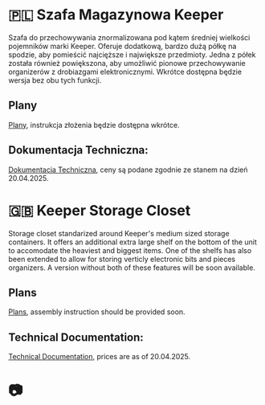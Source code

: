 # 🇵🇱 Szafa Magazynowa Keeper
Szafa do przechowywania znormalizowana pod kątem średniej wielkości pojemników marki Keeper. Oferuje dodatkową, bardzo dużą półkę na spodzie, aby pomieścić najcięższe i największe przedmioty. Jedna z półek została również powiększona, aby umożliwić pionowe przechowywanie organizerów z drobiazgami elektronicznymi. Wkrótce dostępna będzie wersja bez obu tych funkcji.

## Plany
[Plany](plans/pl/fully_featured/fully_featured_pl.pdf), instrukcja złożenia będzie dostępna wkrótce.

## Dokumentacja Techniczna:
[Dokumentacja Techniczna](tech_docs/eng/Technical_Documentation.pdf), ceny są podane zgodnie ze stanem na dzień 20.04.2025.

# 🇬🇧 Keeper Storage Closet
Storage closet standarized around Keeper's medium sized storage containers. It offers an additional extra large shelf on the bottom of the unit to accomodate the heaviest and biggest items. One of the shelfs has also been extended to allow for storing verticly electronic bits and pieces organizers. A version without both of these features will be soon available.

## Plans
[Plans](plans/eng/plans_fully_featured_eng.pdf), assembly instruction should be provided soon.

## Technical Documentation:
[Technical Documentation](tech_docs/pl/Dokumentacja_Techniczna.pdf), prices are as of 20.04.2025.

# 📷


